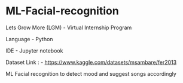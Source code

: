 # ML-Facial-recognition

Lets Grow More (LGM) - Virtual Internship Program

Language - Python

IDE - Jupyter notebook

Dataset Link : - https://www.kaggle.com/datasets/msambare/fer2013

ML Facial recognition to detect mood and suggest songs accordingly 


